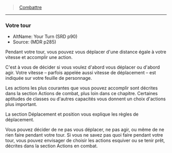 ﻿---
!GenericItem
Name: Votre tour
AltName: Your Turn (SRD p90)
Source: (MDR p285)
Id: combat_hd.md#votre-tour
ParentLink: combat_hd.md#combattre
ParentName: Combattre
NameLevel: 3
Attributes:
  Name: Votre tour
  Markdown: >+
    ### <!--Name-->Votre tour<!--/Name-->


    - AltName: <!--AltName-->Your Turn (SRD p90)<!--/AltName-->

    - Source: <!--Source-->(MDR p285)<!--/Source-->


    Pendant votre tour, vous pouvez vous déplacer d'une distance égale à votre vitesse et accomplir une action.


    C'est à vous de décider si vous voulez d'abord vous déplacer ou d'abord agir. Votre vitesse – parfois appelée aussi vitesse de déplacement – est indiquée sur votre feuille de personnage.


    Les actions les plus courantes que vous pouvez accomplir sont décrites dans la section Actions de combat, plus loin dans ce chapitre. Certaines aptitudes de classes ou d'autres capacités vous donnent un choix d'actions plus important.


    La section Déplacement et position vous explique les règles de déplacement.


    Vous pouvez décider de ne pas vous déplacer, ne pas agir, ou même de ne rien faire pendant votre tour. Si vous ne savez pas quoi faire pendant votre tour, vous pouvez envisager de choisir les actions esquiver ou se tenir prêt, décrites dans la section Actions en combat.

  AltName: Your Turn (SRD p90)
  Source: (MDR p285)
AttributesDictionary: >+
  Name: Votre tour

  Markdown: >+

    ### <!--Name-->Votre tour<!--/Name-->





    - AltName: <!--AltName-->Your Turn (SRD p90)<!--/AltName-->



    - Source: <!--Source-->(MDR p285)<!--/Source-->





    Pendant votre tour, vous pouvez vous déplacer d'une distance égale à votre vitesse et accomplir une action.





    C'est à vous de décider si vous voulez d'abord vous déplacer ou d'abord agir. Votre vitesse – parfois appelée aussi vitesse de déplacement – est indiquée sur votre feuille de personnage.





    Les actions les plus courantes que vous pouvez accomplir sont décrites dans la section Actions de combat, plus loin dans ce chapitre. Certaines aptitudes de classes ou d'autres capacités vous donnent un choix d'actions plus important.





    La section Déplacement et position vous explique les règles de déplacement.





    Vous pouvez décider de ne pas vous déplacer, ne pas agir, ou même de ne rien faire pendant votre tour. Si vous ne savez pas quoi faire pendant votre tour, vous pouvez envisager de choisir les actions esquiver ou se tenir prêt, décrites dans la section Actions en combat.



  AltName: Your Turn (SRD p90)

  Source: (MDR p285)

---
> [Combattre](hd_combat.md)

---

### Votre tour

- AltName: Your Turn (SRD p90)
- Source: (MDR p285)

Pendant votre tour, vous pouvez vous déplacer d'une distance égale à votre vitesse et accomplir une action.

C'est à vous de décider si vous voulez d'abord vous déplacer ou d'abord agir. Votre vitesse – parfois appelée aussi vitesse de déplacement – est indiquée sur votre feuille de personnage.

Les actions les plus courantes que vous pouvez accomplir sont décrites dans la section Actions de combat, plus loin dans ce chapitre. Certaines aptitudes de classes ou d'autres capacités vous donnent un choix d'actions plus important.

La section Déplacement et position vous explique les règles de déplacement.

Vous pouvez décider de ne pas vous déplacer, ne pas agir, ou même de ne rien faire pendant votre tour. Si vous ne savez pas quoi faire pendant votre tour, vous pouvez envisager de choisir les actions esquiver ou se tenir prêt, décrites dans la section Actions en combat.

